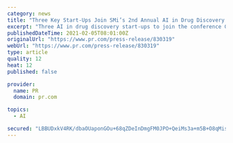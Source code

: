 ```yaml
---
category: news
title: "Three Key Start-Ups Join SMi’s 2nd Annual AI in Drug Discovery Virtual Conference"
excerpt: "Three AI in drug discovery start-ups to join the conference GlamourousAI, Cloud Pharmaceuticals and Envisagenics, who will be speaking at the 2nd Annual AI in Drug Discovery Virtual Conference in March 2021."
publishedDateTime: 2021-02-05T08:01:00Z
originalUrl: "https://www.pr.com/press-release/830319"
webUrl: "https://www.pr.com/press-release/830319"
type: article
quality: 12
heat: 12
published: false

provider:
  name: PR
  domain: pr.com

topics:
  - AI

secured: "LBBUDxkV4RK/dbaOUaponGOu+68qZDeInDmgFM0JPO+QeiMs3a+m5B+O8qMisMd1JGM7/EqUayM96DFQbKyn0paWTqi/jd+vwuvhmg1zEY7c/YN0Nmh1v3btDR4yaD0o0bvx8H2o8NuaXjy55d/44fmi9/mixicl4s0cNpJf2mC8i3sl9sqff3tGVLMa0Ucwsjbmq2TbceLOQ8QBV6f+sFYN88Lon8HBLl3c+Xp2hCa/0Yv1AoGjtV8YuCjKGXA3yYl7gIub5g1Wz+hLmpeALZbGTwKnk8UwkHDQHcNNKW2vkC/r6wv35/h//cE3ll3XTrslh/Ur0rmckUnEyB2L97+wg7+25lTXGfTg8vSruLU=;gTszIdvdoW08AYe9lMiazg=="
---
```


